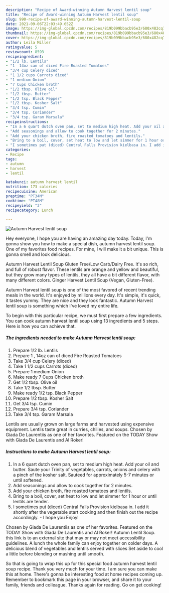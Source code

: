 ```yaml
---
description: "Recipe of Award-winning Autumn Harvest lentil soup"
title: "Recipe of Award-winning Autumn Harvest lentil soup"
slug: 990-recipe-of-award-winning-autumn-harvest-lentil-soup
date: 2021-09-06T22:03:49.652Z
image: https://img-global.cpcdn.com/recipes/819b099bbacb95e3/680x482cq70/autumn-harvest-lentil-soup-recipe-main-photo.jpg
thumbnail: https://img-global.cpcdn.com/recipes/819b099bbacb95e3/680x482cq70/autumn-harvest-lentil-soup-recipe-main-photo.jpg
cover: https://img-global.cpcdn.com/recipes/819b099bbacb95e3/680x482cq70/autumn-harvest-lentil-soup-recipe-main-photo.jpg
author: Leila Miller
ratingvalue: 5
reviewcount: 8593
recipeingredient:
- "1/2 lb. Lentils"
- "1  14oz can of diced Fire Roasted Tomatoes"
- "3/4 cup Celery diced"
- "1 1/2 cups Carrots diced"
- "1 medium Onion"
- "7 Cups Chicken broth"
- "1/2 tbsp. Olive oil"
- "1/2 tbsp. Butter"
- "1/2 tsp. Black Pepper"
- "1/2 tbsp. Kosher Salt"
- "3/4 tsp. Cumin"
- "3/4 tsp. Coriander"
- "3/4 tsp. Garam Marsala"
recipeinstructions:
- "In a 6 quart dutch oven pan, set to medium high heat. Add your oil and butter. Saute your Trinity of vegetables, carrots, onions and celery with a pinch of the kosher salt. Sauteed for approximately 5-7 minutes or until softened."
- "Add seasonings and allow to cook together for 2 minutes."
- "Add your chicken broth, fire roasted tomatoes and lentils."
- "Bring to a boil, cover, set heat to low and let simmer for 1 hour or until lentils are tender."
- "I sometimes put (diced) Central Falls Provision kielbasa in. I add it shortly after the vegetable start cooking and then finish out the recipe accordingly. I hope you Enjoy!"
categories:
- Recipe
tags:
- autumn
- harvest
- lentil

katakunci: autumn harvest lentil 
nutrition: 173 calories
recipecuisine: American
preptime: "PT34M"
cooktime: "PT48M"
recipeyield: "3"
recipecategory: Lunch

---
```



![Autumn Harvest lentil soup](https://img-global.cpcdn.com/recipes/819b099bbacb95e3/680x482cq70/autumn-harvest-lentil-soup-recipe-main-photo.jpg)

Hey everyone, I hope you are having an amazing day today. Today, I'm gonna show you how to make a special dish, autumn harvest lentil soup. One of my favorites food recipes. For mine, I will make it a bit unique. This is gonna smell and look delicious.

Autumn Harvest Lentil Soup Gluten Free/Low Carb/Dairy Free. It&#39;s so rich, and full of robust flavor. These lentils are orange and yellow and beautiful, but they grow many types of lentils, they all have a bit different flavor, with many different colors. Ginger Harvest Lentil Soup (Vegan, Gluten-Free).

Autumn Harvest lentil soup is one of the most favored of recent trending meals in the world. It's enjoyed by millions every day. It's simple, it's quick, it tastes yummy. They are nice and they look fantastic. Autumn Harvest lentil soup is something which I've loved my entire life.


To begin with this particular recipe, we must first prepare a few ingredients. You can cook autumn harvest lentil soup using 13 ingredients and 5 steps. Here is how you can achieve that.

<!--inarticleads1-->

##### The ingredients needed to make Autumn Harvest lentil soup:

1. Prepare 1/2 lb. Lentils
1. Prepare 1 , 14oz can of diced Fire Roasted Tomatoes
1. Take 3/4 cup Celery (diced)
1. Take 1 1/2 cups Carrots (diced)
1. Prepare 1 medium Onion
1. Make ready 7 Cups Chicken broth
1. Get 1/2 tbsp. Olive oil
1. Take 1/2 tbsp. Butter
1. Make ready 1/2 tsp. Black Pepper
1. Prepare 1/2 tbsp. Kosher Salt
1. Get 3/4 tsp. Cumin
1. Prepare 3/4 tsp. Coriander
1. Take 3/4 tsp. Garam Marsala


Lentils are usually grown on large farms and harvested using expensive equipment. Lentils taste great in curries, chilies, and soups. Chosen by Giada De Laurentiis as one of her favorites. Featured on the TODAY Show with Giada De Laurentis and Al Roker! 

<!--inarticleads2-->

##### Instructions to make Autumn Harvest lentil soup:

1. In a 6 quart dutch oven pan, set to medium high heat. Add your oil and butter. Saute your Trinity of vegetables, carrots, onions and celery with a pinch of the kosher salt. Sauteed for approximately 5-7 minutes or until softened.
1. Add seasonings and allow to cook together for 2 minutes.
1. Add your chicken broth, fire roasted tomatoes and lentils.
1. Bring to a boil, cover, set heat to low and let simmer for 1 hour or until lentils are tender.
1. I sometimes put (diced) Central Falls Provision kielbasa in. I add it shortly after the vegetable start cooking and then finish out the recipe accordingly. - I hope you Enjoy!


Chosen by Giada De Laurentiis as one of her favorites. Featured on the TODAY Show with Giada De Laurentis and Al Roker! Autumn Lentil Soup. this link is to an external site that may or may not meet accessibility guidelines. A lunch the whole family can enjoy together on colder days. A delicious blend of vegetables and lentils served with slices Set aside to cool a little before blending or mashing until smooth. 

So that is going to wrap this up for this special food autumn harvest lentil soup recipe. Thank you very much for your time. I am sure you can make this at home. There's gonna be interesting food at home recipes coming up. Remember to bookmark this page in your browser, and share it to your family, friends and colleague. Thanks again for reading. Go on get cooking!
